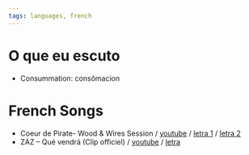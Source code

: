 ```yaml
---
tags: languages, french
---
```


# O que eu escuto

- Consummation: consômacion

# French Songs

- Coeur de Pirate- Wood & Wires Session / [youtube](https://www.youtube.com/watch?v=VmsSvsvkDGE&list=RD_TIPjyLFUBY&ab_channel=Wood%26Wires) / [letra 1](https://www.letras.mus.br/coeur-de-pirate/1764698/traducao.html) / [letra 2](https://www.letras.mus.br/coeur-de-pirate/1966091/traducao.html)
- ZAZ – Qué vendrá (Clip officiel) / [youtube](https://www.youtube.com/watch?v=6THHrPyZQuQ&list=RD_TIPjyLFUBY&ab_channel=ZazOfficial) / [letra](https://www.letras.mus.br/zaz/que-vendra/traducao.html)